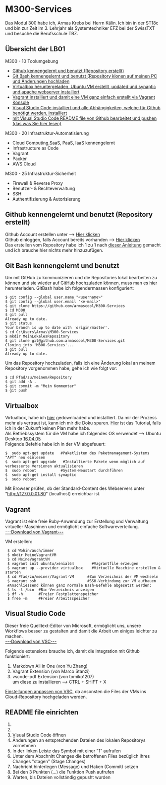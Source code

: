 # M300-Services

Das Modul 300 habe ich, Armas Krebs bei Herrn Kälin. Ich bin in der ST18c und bin zur Zeit im 3. Lehrjahr als Systemtechniker EFZ bei der SwissTXT und besuche die Berufsschule TBZ.

## Übersicht der LB01

M300 - 10 Toolumgebung

* [Github kennengelernt und benutzt (Repository erstellt)](https://github.com/armascool/M300-Services#github-kennengelernt-und-benutzt-repository-erstellt)
* [Git Bash kennengelernt und benutzt (Repository klonen auf meinen PC und Änderungen hochladen](https://github.com/armascool/M300-Services#git-bash-kennengelernt-und-benutzt)
* [Virtualbox heruntergeladen, Ubuntu VM erstellt, updated und synaptic und apache webserver installiert](https://github.com/armascool/M300-Services#virtualbox)
* [Vagrant installiert und damit eine VM ganz einfach erstellt via Vagrant Konsole](https://github.com/armascool/M300-Services/blob/main/README.md#vagrant)
* [Visual Studio Code installiert und alle Abhängigkeiten, welche für Github benötigt werden, installiert](https://github.com/armascool/M300-Services#visual-studio-code)
* [mit Visual Studio Code README file von Github bearbeitet und pushen (das was Sie hier lesen)](https://github.com/armascool/M300-Services#readme-file-einrichten)

M300 - 20 Infrastruktur-Automatisierung

* Cloud Computing,SaaS, PaaS, IaaS kennengelernt
* Infrastructure as Code
* Vagrant
* Packer
* AWS Cloud

M300 - 25 Infrastruktur-Sicherheit

* Firewall & Reverse Proxy
* Benutzer- & Rechteverwaltung
* SSH
* Authentifizierung & Autorisierung

## Github kennengelernt und benutzt (Repository erstellt)

Github Account erstellen unter                      --> [Hier klicken](https://github.com/join?ref_cta=Sign+up&ref_loc=header+logged+out&ref_page=%2F&source=header-home)  
Github einloggen, falls Account bereits vorhanden   --> [Hier klicken](https://github.com/login)  
Das erstellen vom Repository habe ich 1 zu 1 nach [dieser Anleitung](https://github.com/mc-b/M300/tree/master/10-Toolumgebung#-01---github-account) gemacht und ich brauche hier nichts mehr hinzuzufügen.

## Git Bash kennengelernt und benutzt

Um mit GitHub zu kommunizieren und die Repositories lokal bearbeiten zu können und sie wieder auf GitHub hochzuladen können, muss man es [hier](https://git-scm.com/downloads) herunterladen.
GitBash habe ich folgendermassen konfiguriert:  
```
$ git config --global user.name "<username>"
$ git config --global user.email "<e-mail>"
$ git clone https://github.com/armascool/M300-Services
$ cd M300
$ git pull
Already up to date.
$ git status
Your branch is up to date with 'origin/master'.
$ cd C:\Users\Armas\M300-Services
$ mkdir MeinLokalesRepository
$ git clone git@github.com:armascool/M300-Services.git
Cloning into 'M300-Services'...
$ git pull
Already up to date.
```
Um das Repository hochzuladen, falls ich eine Änderung lokal an meinem Repository vorgenommen habe, gehe ich wie folgt vor:

```
$ cd Pfad/zu/meinem/Repository
$ git add -A .
$ git commit -m "Mein Kommentar"
$ git push
```
## Virtualbox

Virtualbox, habe ich [hier](https://www.virtualbox.org/) gedownloaded und installiert.  Da mir der Prozess mehr als vertraut ist, kann ich mir die Doku sparen. [Hier](https://github.com/mc-b/M300/tree/master/10-Toolumgebung#--03---virtualbox) ist das Tutorial, falls ich in der Zukunft keinen Plan mehr habe.  
Als Betriebssystem für die VM habe ich folgendes OS verwendet --> Ubuntu Desktop [16.04.05](http://old-releases.ubuntu.com/releases/16.04.5/)  
Folgende Befehle habe ich in der VM abgefeuert:
```
$  sudo apt-get update   #Paketlisten des Paketmanagement-Systems "APT" neu einlesen
$  sudo apt-get upgrade   #Installierte Pakete wenn möglich auf verbesserte Versionen aktualisieren
$  sudo reboot           #System-Neustart durchführen
$  sudo apt-get install synaptic
$  sudo reboot
```
Mit Browser prüfen, ob der Standard-Content des Webservers unter "http://127.0.0.01:80" (localhost) erreichbar ist.

## Vagrant

Vagrant ist eine freie Ruby-Anwendung zur Erstellung und Verwaltung virtueller Maschinen und ermöglicht einfache Softwareverteilung.  
[---Download von Vagrant---](https://www.vagrantup.com/)  

VM erstellen:  
```
 $ cd Wohin/auch/immer
 $ mkdir MeineVagrantVM
 $ cd MeineVagrantVM
 $ vagrant init ubuntu/xenial64        #Vagrantfile erzeugen
 $ vagrant up --provider virtualbox    #Virtuelle Maschine erstellen & starten
 $ cd Pfad/zu/meiner/Vagrant-VM      #Zum Verzeichnis der VM wechseln
 $ vagrant ssh                       #SSH-Verbindung zur VM aufbauen
 #Anschliessend können ganz normale Bash-Befehle abgesetzt werden:
 $ ls -l /bin  #Bin-Verzeichnis anzeigen
 $ df -h       #Freier Festplattenspeicher
 $ free -m     #Freier Arbeitsspeicher
```

## Visual Studio Code

Dieser freie Quelltext-Editor von Microsoft, ermöglicht uns, unsere Workflows besser zu gestalten und damit die Arbeit um einiges leichter zu machen.  
[---Download von VSC---](https://code.visualstudio.com/)  

Folgende extensions brauche ich, damit die Integration mit Github funktioniert:  
1. Markdown All in One (von Yu Zhang)
2. Vagrant Extension (von Marco Stanzi)
3. vscode-pdf Extension (von tomiko1207)  
um diese zu installieren --> CTRL + SHIFT + X  

[Einstellungen anpassen von VSC](https://github.com/mc-b/M300/tree/master/10-Toolumgebung#einstellungen-anpassen), da ansonsten die Files der VMs ins Cloud-Repository hochgeladen werden.

## README file einrichten
1.
2.
1. Visual Studio Code öffnen
2. Änderungen an entsprechenden Dateien des lokalen Repositorys vornehmen
3. In der linken Leiste das Symbol mit einer "1" aufrufen
4. Unter dem Abschnitt Changes die betroffenen Files bezüglich ihres Changes "stagen" (Stage Changes)
5. Nachricht hinterlegen (Message) und Haken (Commit) setzen
6. Bei den 3 Punkten (...) die Funktion Push aufrufen
7. Warten, bis Dateien vollständig gepusht wurden


#        
